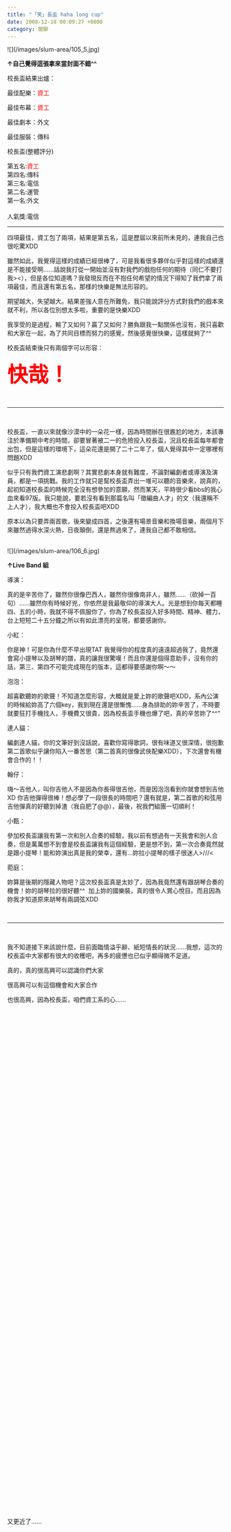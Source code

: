```yaml
---
title: "「笑」長盃 haha long cup"
date: 2008-12-18 00:09:27 +0800
category: 閒聊
---
```

<p>![](/images/slum-area/105_5.jpg)</p><p><b>&uarr;自己覺得這張拿來當封面不錯^^</b></p>
<p>校長盃結果出爐：</p><p>最佳配樂：<span style="color: #ff0000;">資工</span></p><p>最佳布幕：<span style="color: #ff0000;">資工</span></p><p>最佳劇本：外文</p><p>最佳服裝：傳科</p><p>校長盃(整體評分)</p><p>第五名:<span style="color: #ff0000;">資工</span><br />                第四名:傳科<br />              第三名:電信<br />                第二名:運管 <br />              第一名:外文<br /><br />人氣獎:電信</p><hr /><p>四項最佳，資工包了兩項，結果是第五名，這是歷屆以來前所未見的，連我自己也很吃驚XDD</p><p>雖然如此，我覺得這樣的成績已經很棒了，可是我看很多夥伴似乎對這樣的成績還是不能接受啊......話說我打從一開始並沒有對我們的戲抱任何的期待（同仁不要打我&gt;&lt;），但是各位知道嗎？我發現反而在不抱任何希望的情況下得知了我們拿了兩項最佳，而且還有第五名，那樣的快樂是無法形容的。</p><p>期望越大，失望越大。結果差強人意在所難免，我只能說評分方式對我們的戲本來就不利，所以各位別想太多啦，重要的是快樂XDD</p><p>我享受的是過程，輸了又如何？贏了又如何？勝負跟我一點關係也沒有，我只喜歡和大家在一起，為了共同目標而努力的感覺，然後感覺很快樂，這樣就夠了^^</p><p>校長盃結束後只有兩個字可以形容：</p><p><span style="color: #ff0000;"><b><span style="font-size: 36pt;">快哉！</span></b></span></p><p>&nbsp;</p><hr /><p>&nbsp;</p><p>校長盃，一直以來就像沙漠中的一朵花一樣，因為時間辦在很尷尬的地方，本該專注於準備期中考的時間，卻要冒著被二一的危險投入校長盃，況且校長盃每年都會出包，但是這樣的環境下，這朵花還是開了二十二年了，個人覺得其中一定哪裡有問題XDD</p><p>似乎只有我們資工演悲劇啊？其實悲劇本身就有難度，不論對編劇者或導演及演員，都是一項挑戰。我的工作就只是幫校長盃弄出一堆可以聽的音樂來，說真的，起初知道校長盃的時候完全沒有想參加的意願，然而某天，平時很少看bbs的我心血來看97版。我只能說，要若沒有看到那篇名叫「徵編曲人才」的文（我還稱不上人才），我大概也不會投入校長盃吧XDD</p><p>原本以為只要弄兩首歌，後來變成四首，之後還有場景音樂和換場音樂，兩個月下來雖然過得水深火熱，日夜顛倒，還是熬過來了，連我自己都不敢相信。</p><p><br />![](/images/slum-area/106_6.jpg)</p><p><b>&uarr;Live Band 組</b></p><p>導演：</p><p>真的是辛苦你了，雖然你很像巴西人，雖然你很像南非人，雖然......（砍掉一百句）......雖然你有時候好兇，你依然是我最敬仰的導演大人。光是想到你每天都睡四、五的小時，我就不得不佩服你了，你為了校長盃投入好多時間、精神、體力，台上短短二十五分鐘之所以有如此漂亮的呈現，都要感謝你。</p><p>小紅：</p><p>你是神！可是你為什麼不早出現TAT 我覺得你的程度真的遠遠超過我了，竟然還會寫小提琴以及胡琴的譜，真的讓我很驚嘆！而且你還是個得意助手，沒有你的話，第三、第四不可能完成現在的版本，這都得要感謝你啊～～</p><p>泡泡：</p><p>超喜歡聽妳的歌聲！不知道怎麼形容，大概就是愛上妳的歌聲吧XDD，系內公演的時候給妳高了六個key，我到現在還是很慚愧......身為排助的妳辛苦了，不時要就要狂打手機找人，手機費又很貴，因為校長盃手機也爆了吧，真的辛苦妳了^^"</p><p>達人貓：</p><p>編劇達人貓，你的文筆好到沒話說，喜歡你寫得歌詞，很有味道又很深情，很抱歉第二首歌似乎讓你陷入一番苦思（第二首真的很像武俠配樂XDD），下次還會有機會合作的！！</p><p>翰仔：</p><p>嗨～吉他人，叫你吉他人不是因為你長得很吉他，而是因泡泡看到你就會想到吉他XD 你吉他彈得很棒！想必學了一段很長的時間吧？還有就是，第二首歌的和弦用吉他彈真的好聽到掉渣（我自肥了@@），最後，祝我們組團一切順利！</p><p>小甄：</p><p>參加校長盃讓我有第一次和別人合奏的經驗，我以前有想過有一天我會和別人合奏，但是萬萬想不到會是校長盃讓我有這個經驗，更是想不到，第一次合奏竟然就是跟小提琴！能和妳演出真是我的榮幸，還有...妳拉小提琴的樣子很迷人&gt;///&lt;</p><p>菀庭：</p><p>妳算是後期的隱藏人物吧？這次校長盃真是太妙了，因為我竟然還有跟胡琴合奏的機會！妳的胡琴拉的很好聽^^&nbsp; 加上妳的國樂裝，真的很令人賞心悅目。而且因為妳我才知道原來胡琴有兩調弦XDD</p><p>&nbsp;</p><hr /><p>&nbsp;</p><p>我不知道接下來該說什麼，目前面臨情溢乎辭、紙短情長的狀況......我想，這次的校長盃中大家都有很大的收穫吧，再多的疲憊也已似乎顯得微不足道。</p><p>真的，真的很高興可以認識你們大家</p><p>很高興可以有這個機會和大家合作</p><p>也很高興，因為校長盃，咱們資工系的心......</p><p>&nbsp;</p><p>&nbsp;</p><p>&nbsp;</p><p>&nbsp;</p><p>&nbsp;</p><p>&nbsp;</p><p>&nbsp;</p><p>&nbsp;</p><p>&nbsp;</p><p>&nbsp;</p><p>&nbsp;</p><p>&nbsp;</p><p>&nbsp;</p><p>&nbsp;</p><p>&nbsp;</p><p>&nbsp;</p><p>&nbsp;</p><p>&nbsp;</p><p>&nbsp;</p><p>&nbsp;</p><p>&nbsp;</p><p>&nbsp;</p><p>&nbsp;</p><p>&nbsp;</p><p>&nbsp;</p><p>&nbsp;</p><p>&nbsp;</p><p>&nbsp;</p><p>&nbsp;</p><p>&nbsp;</p><p>&nbsp;</p><p>&nbsp;</p><p>&nbsp;</p><p>&nbsp;</p><p>&nbsp;</p><p>&nbsp;</p><p>&nbsp;</p><p>&nbsp;</p><p>又更近了......</p>
